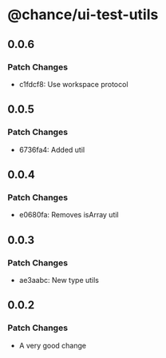 # @chance/ui-test-utils

## 0.0.6

### Patch Changes

- c1fdcf8: Use workspace protocol

## 0.0.5

### Patch Changes

- 6736fa4: Added util

## 0.0.4

### Patch Changes

- e0680fa: Removes isArray util

## 0.0.3

### Patch Changes

- ae3aabc: New type utils

## 0.0.2

### Patch Changes

- A very good change
